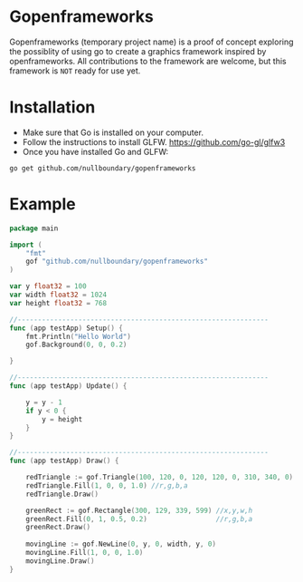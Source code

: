 Gopenframeworks
======================
Gopenframeworks (temporary project name) is a proof of concept exploring the possiblity of using go to create a graphics framework inspired by openframeworks. All contributions to the framework are welcome, but this framework is ```NOT``` ready for use yet. 

Installation
======================

* Make sure that Go is installed on your computer.
* Follow the instructions to install GLFW.
https://github.com/go-gl/glfw3
* Once you have installed Go and GLFW:
```
go get github.com/nullboundary/gopenframeworks
```



Example
======================

```go
package main

import (
	"fmt"
	gof "github.com/nullboundary/gopenframeworks"
)

var y float32 = 100
var width float32 = 1024
var height float32 = 768

//--------------------------------------------------------------
func (app testApp) Setup() {
	fmt.Println("Hello World")
	gof.Background(0, 0, 0.2)

}

//--------------------------------------------------------------
func (app testApp) Update() {

	y = y - 1
	if y < 0 {
		y = height
	}
}

//--------------------------------------------------------------
func (app testApp) Draw() {

	redTriangle := gof.Triangle(100, 120, 0, 120, 120, 0, 310, 340, 0)
	redTriangle.Fill(1, 0, 0, 1.0) //r,g,b,a
	redTriangle.Draw()

	greenRect := gof.Rectangle(300, 129, 339, 599) //x,y,w,h
	greenRect.Fill(0, 1, 0.5, 0.2)                 //r,g,b,a
	greenRect.Draw()
	
	movingLine := gof.NewLine(0, y, 0, width, y, 0)
	movingLine.Fill(1, 0, 0, 1.0)
	movingLine.Draw()
}
```
